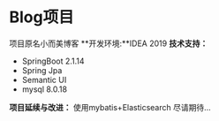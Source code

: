 # Blog项目
项目原名小而美博客
**开发环境:**IDEA 2019
**技术支持：**
- SpringBoot 2.1.14 
- Spring Jpa 
- Semantic UI
- mysql 8.0.18

**项目延续与改进：**
使用mybatis+Elasticsearch
尽请期待...
